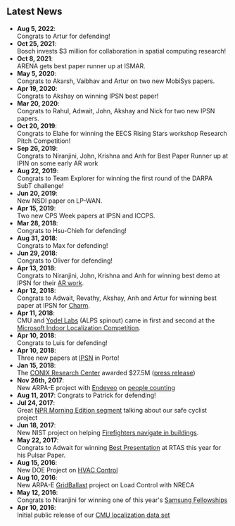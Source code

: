 ## Latest News
*  **Aug 5, 2022**: <br/>Congrats to Artur for defending!
*  **Oct 25, 2021**: <br/>Bosch invests $3 million for collaboration in spatial computing research!
*  **Oct 8, 2021**: <br/>ARENA gets best paper runner up at ISMAR.
*  **May 5, 2020**: <br/>Congrats to Akarsh, Vaibhav and Artur on two new MobiSys papers.
*  **Apr 19, 2020**: <br/>Congrats to Akshay on winning IPSN best paper!
*  **Mar 20, 2020**: <br/>Congrats to Rahul, Adwait, John, Akshay and Nick for two new IPSN papers.
*  **Oct 20, 2019**: <br/>Congrats to Elahe for winning the EECS Rising Stars workshop Research Pitch Competition!
*  **Sep 26, 2019**: <br/>Congrats to Niranjini, John, Krishna and Anh for Best Paper Runner up at IPIN on some early AR work
*  **Aug 22, 2019**: <br/>Congrats to Team Explorer for winning the first round of the DARPA SubT challenge!
*  **Jun 20, 2019**: <br/>New NSDI paper on LP-WAN.
*  **Apr 15, 2019**: <br/>Two new CPS Week papers at IPSN and ICCPS.
*  **Mar 28, 2018**: <br/>Congrats to  Hsu-Chieh for defending!
*  **Aug 31, 2018**: <br/>Congrats to Max for defending!
*  **Jun 29, 2018**: <br/>Congrats to Oliver for defending!
*  **Apr 13, 2018**: <br/>Congrats to Niranjini, John, Krishna and Anh for winning best demo at IPSN for their [AR work](http://users.ece.cmu.edu/~agr/resources/publications/IPSN_2018_Demo_Abstract__AR_Cloud.pdf).
*  **Apr 12, 2018**: <br/>Congrats to Adwait, Revathy, Akshay, Anh and Artur for winning best paper at IPSN for [Charm](http://users.ece.cmu.edu/~agr/resources/publications/OpenChirp_IPSN_18.pdf).
*  **Apr 11, 2018**: <br/>CMU and [Yodel Labs](https://www.yodellabs.com/) (ALPS spinout) came in first and second at the [Microsoft Indoor Localization Competition](https://www.microsoft.com/en-us/research/event/microsoft-indoor-localization-competition-ipsn-2018/).
*  **Apr 10, 2018**: <br/>Congrats to Luis for defending!
*  **Apr 10, 2018**: <br/>Three new papers at [IPSN](https://ipsn.acm.org/2018/program.html?v=1) in Porto!
*  **Jan 15, 2018**: <br/>The [CONIX Research Center](https://www.conix.io/) awarded $27.5M ([press release](https://www.cmu.edu/news/stories/archives/2018/january/conix-research-center.html))
*   **Nov 26th, 2017**: <br/>New ARPA-E project with [Endeveo](http://www.endeveo.com/) on [people counting](https://arpa-e.energy.gov/sites/default/files/documents/files/SENSOR_Project_Descriptions_Final.pdf)
*   **Aug 11, 2017**: Congrats to Patrick for defending!
*   **Jul 24, 2017**: <br/>Great [NPR Morning Edition segment](http://www.npr.org/sections/alltechconsidered/2017/07/24/537746346/bikes-may-have-to-talk-to-self-driving-cars-for-safetys-sake) talking about our safe cyclist project
*   **Jun 18, 2017**: <br/>New NIST project on helping [Firefighters navigate in buildings](https://www.nist.gov/news-events/news/2017/06/nist-awards-385-million-accelerate-public-safety-communications).
*   **May 22, 2017**: <br/>Congrats to Adwait for winning [Best Presentation](https://www.ece.cmu.edu/news/story/2017/05/student-wins-best-presentation-at-cps-week.html) at RTAS this year for his Pulsar Paper.
*   **Aug 15, 2016**: <br/>New DOE Project on [HVAC Control](http://www.ece.cmu.edu/news/story/2016/08/the-vents-in-your-office-arent-just-pumping-out-air.html)
*   **Aug 10, 2016**: <br/>New ARPA-E [GridBallast](http://www.nreca.coop/doe-selects-nreca-to-optimize-distributed-energy-resources/) project on Load Control with NRECA
*   **May 12, 2016**: <br/>Congrats to Niranjini for winning one of this year's [Samsung Fellowships](https://news.samsung.com/global/samsung-phd-fellowship-program-recognizes-best-and-brightest-student-innovators)
*   **Apr 10, 2016**: <br/>Initial public release of our [CMU localization data set](http://wise.ece.cmu.edu/redmine/projects/loc-data/wiki)
